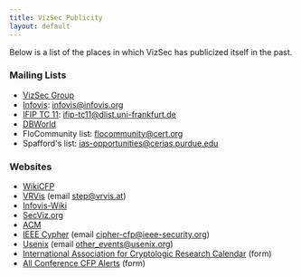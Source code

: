 ```yaml
---
title: VizSec Publicity
layout: default
---
```


Below is a list of the places in which VizSec has publicized itself in the past.

### Mailing Lists

* [VizSec Group](https://groups.google.com/forum/#!forum/vizsec)
* [Infovis](http://www.infovis.org/mailman/listinfo/infovis): infovis@infovis.org
* [IFIP TC 11](https://dlist.server.uni-frankfurt.de/mailman/listinfo/ifip-tc11): ifip-tc11@dlist.uni-frankfurt.de
* [DBWorld](http://research.cs.wisc.edu/dbworld/)
* FloCommunity list: flocommunity@cert.org
* Spafford's list: ias-opportunities@cerias.purdue.edu

### Websites

* [WikiCFP](http://wikicfp.com/cfp/)
* [VRVis](http://confcal.vrvis.at/) (email step@vrvis.at)
* [Infovis-Wiki](http://www.infovis-wiki.net/)
* [SecViz.org](http://secviz.org/)
* [ACM](http://www.acm.org/conferences)
* [IEEE Cypher](http://www.ieee-security.org/Calendar/submitting.html) (email cipher-cfp@ieee-security.org)
* [Usenix](http://www.usenix.org/events/links_to_other.html) (email other_events@usenix.org)
* [International Association for Cryptologic Research Calendar](http://www.iacr.org/events/submit.html) (form)
* [All Conference CFP Alerts](http://allconferencecfpalerts.com/) (form)
